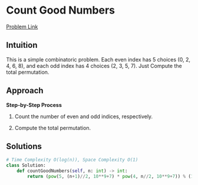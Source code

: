 **Count Good Numbers**
=
[Problem Link](https://leetcode.com/problems/count-good-numbers/description)

## Intuition
This is a simple combinatoric problem. Each even index has 5 choices (0, 2, 4, 6, 8), and each odd index has 4 choices 
(2, 3, 5, 7). Just Compute the total permutation.

## Approach
**Step-by-Step Process**

1. Count the number of even and odd indices, respectively.

2. Compute the total permutation.
  
## Solutions
```python
# Time Complexity O(log(n)), Space Complexity O(1)
class Solution:
    def countGoodNumbers(self, n: int) -> int:
        return (pow(5, (n+1)//2, 10**9+7) * pow(4, n//2, 10**9+7)) % (10**9+7)
